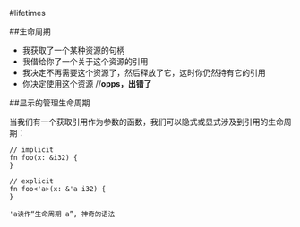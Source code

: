 #lifetimes

##生命周期

* 我获取了一个某种资源的句柄
* 我借给你了一个关于这个资源的引用
* 我决定不再需要这个资源了，然后释放了它，这时你仍然持有它的引用
* 你决定使用这个资源  //**opps，出错了**

##显示的管理生命周期

当我们有一个获取引用作为参数的函数，我们可以隐式或显式涉及到引用的生命周期：

    // implicit
    fn foo(x: &i32) {
    }

    // explicit
    fn foo<'a>(x: &'a i32) {
    }
    
    'a读作“生命周期 a”, 神奇的语法